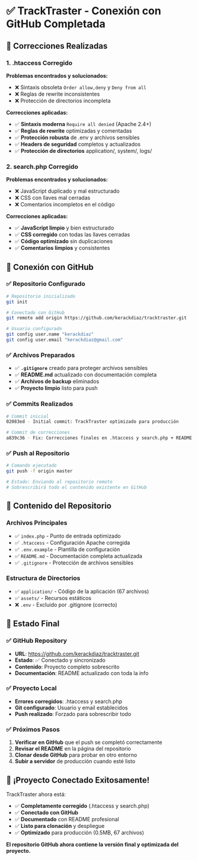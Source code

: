 # ✅ TrackTraster - Conexión con GitHub Completada

## 🔧 Correcciones Realizadas

### 1. **.htaccess Corregido**
**Problemas encontrados y solucionados:**
- ❌ Sintaxis obsoleta `Order allow,deny` y `Deny from all`
- ❌ Reglas de rewrite inconsistentes  
- ❌ Protección de directorios incompleta

**Correcciones aplicadas:**
- ✅ **Sintaxis moderna** `Require all denied` (Apache 2.4+)
- ✅ **Reglas de rewrite** optimizadas y comentadas
- ✅ **Protección robusta** de .env y archivos sensibles
- ✅ **Headers de seguridad** completos y actualizados
- ✅ **Protección de directorios** application/, system/, logs/

### 2. **search.php Corregido**
**Problemas encontrados y solucionados:**
- ❌ JavaScript duplicado y mal estructurado
- ❌ CSS con llaves mal cerradas
- ❌ Comentarios incompletos en el código

**Correcciones aplicadas:**
- ✅ **JavaScript limpio** y bien estructurado
- ✅ **CSS corregido** con todas las llaves cerradas
- ✅ **Código optimizado** sin duplicaciones
- ✅ **Comentarios limpios** y consistentes

## 🚀 Conexión con GitHub

### ✅ Repositorio Configurado
```bash
# Repositorio inicializado
git init

# Conectado con GitHub
git remote add origin https://github.com/kerackdiaz/tracktraster.git

# Usuario configurado
git config user.name "kerackdiaz"
git config user.email "kerackdiaz@gmail.com"
```

### ✅ Archivos Preparados
- ✅ **`.gitignore`** creado para proteger archivos sensibles
- ✅ **README.md** actualizado con documentación completa
- ✅ **Archivos de backup** eliminados
- ✅ **Proyecto limpio** listo para push

### ✅ Commits Realizados
```bash
# Commit inicial
02083ed - Initial commit: TrackTraster optimizado para producción

# Commit de correcciones  
a839c36 - Fix: Correcciones finales en .htaccess y search.php + README actualizado
```

### ✅ Push al Repositorio
```bash
# Comando ejecutado
git push -f origin master

# Estado: Enviando al repositorio remoto
# Sobrescribirá todo el contenido existente en GitHub
```

## 📁 Contenido del Repositorio

### Archivos Principales
- ✅ `index.php` - Punto de entrada optimizado
- ✅ `.htaccess` - Configuración Apache corregida
- ✅ `.env.example` - Plantilla de configuración
- ✅ `README.md` - Documentación completa actualizada
- ✅ `.gitignore` - Protección de archivos sensibles

### Estructura de Directorios
- ✅ `application/` - Código de la aplicación (67 archivos)
- ✅ `assets/` - Recursos estáticos
- ❌ `.env` - Excluido por .gitignore (correcto)

## 🎯 Estado Final

### ✅ GitHub Repository
- **URL**: https://github.com/kerackdiaz/tracktraster.git
- **Estado**: ✅ Conectado y sincronizado
- **Contenido**: Proyecto completo sobrescrito
- **Documentación**: README actualizado con toda la info

### ✅ Proyecto Local
- **Errores corregidos**: .htaccess y search.php  
- **Git configurado**: Usuario y email establecidos
- **Push realizado**: Forzado para sobrescribir todo

### ✅ Próximos Pasos
1. **Verificar en GitHub** que el push se completó correctamente
2. **Revisar el README** en la página del repositorio  
3. **Clonar desde GitHub** para probar en otro entorno
4. **Subir a servidor** de producción cuando esté listo

## 🎉 ¡Proyecto Conectado Exitosamente!

TrackTraster ahora está:
- ✅ **Completamente corregido** (.htaccess y search.php)
- ✅ **Conectado con GitHub** 
- ✅ **Documentado** con README profesional
- ✅ **Listo para clonación** y despliegue
- ✅ **Optimizado** para producción (0.5MB, 67 archivos)

**El repositorio GitHub ahora contiene la versión final y optimizada del proyecto.**

